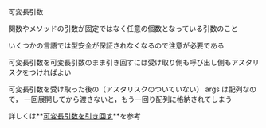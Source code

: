 可変長引数

関数やメソッドの引数が固定ではなく任意の個数となっている引数のこと

いくつかの言語では型安全が保証されなくなるので注意が必要である

可変長引数を可変長引数のまま引き回すには受け取り側も呼び出し側もアスタリスクをつければよい

可変長引数を受け取った後の（アスタリスクのついていない） args は配列なので，
一回展開してから渡さないと，もう一回り配列に格納されてしまう

詳しくは**[可変長引数を引き回す](https://qiita.com/t3kot3ko/items/ba3ce3a9fa13e8c8045c)**を参考